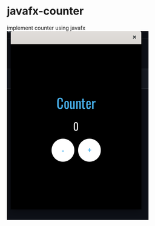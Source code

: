 # javafx-counter
implement counter using javafx
![alt text](https://github.com/gustavolimav/javafx-counter/blob/main/src/main/resources/com/lima/counter/counter.png?raw=true)
